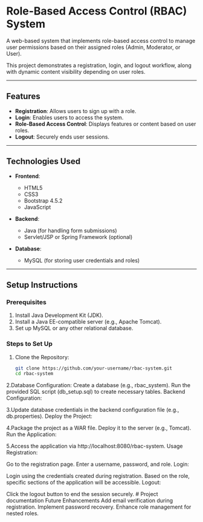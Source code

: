 # Role-Based Access Control (RBAC) System

A web-based system that implements role-based access control to manage user permissions based on their assigned roles (Admin, Moderator, or User). 

This project demonstrates a registration, login, and logout workflow, along with dynamic content visibility depending on user roles.

---

## Features

- **Registration**: Allows users to sign up with a role.
- **Login**: Enables users to access the system.
- **Role-Based Access Control**: Displays features or content based on user roles.
- **Logout**: Securely ends user sessions.

---

## Technologies Used

- **Frontend**:
  - HTML5
  - CSS3
  - Bootstrap 4.5.2
  - JavaScript

- **Backend**:
  - Java (for handling form submissions)
  - Servlet/JSP or Spring Framework (optional)

- **Database**:
  - MySQL (for storing user credentials and roles)

---

## Setup Instructions

### Prerequisites

1. Install Java Development Kit (JDK).
2. Install a Java EE-compatible server (e.g., Apache Tomcat).
3. Set up MySQL or any other relational database.

### Steps to Set Up

1. Clone the Repository:
   ```bash
   git clone https://github.com/your-username/rbac-system.git
   cd rbac-system
2.Database Configuration:
Create a database (e.g., rbac_system).
Run the provided SQL script (db_setup.sql) to create necessary tables.
Backend Configuration:

3.Update database credentials in the backend configuration file (e.g., db.properties).
Deploy the Project:

4.Package the project as a WAR file.
Deploy it to the server (e.g., Tomcat).
Run the Application:

5.Access the application via http://localhost:8080/rbac-system.
Usage
Registration:

Go to the registration page.
Enter a username, password, and role.
Login:

Login using the credentials created during registration.
Based on the role, specific sections of the application will be accessible.
Logout:

Click the logout button to end the session securely.
              # Project documentation
Future Enhancements
Add email verification during registration.
Implement password recovery.
Enhance role management for nested roles.
